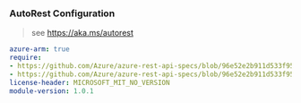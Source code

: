 ### AutoRest Configuration

> see https://aka.ms/autorest

``` yaml
azure-arm: true
require:
- https://github.com/Azure/azure-rest-api-specs/blob/96e52e2b911d533f95a0ad8e324c828d556c5f2b/specification/extendedlocation/resource-manager/readme.md
- https://github.com/Azure/azure-rest-api-specs/blob/96e52e2b911d533f95a0ad8e324c828d556c5f2b/specification/extendedlocation/resource-manager/readme.go.md
license-header: MICROSOFT_MIT_NO_VERSION
module-version: 1.0.1

```